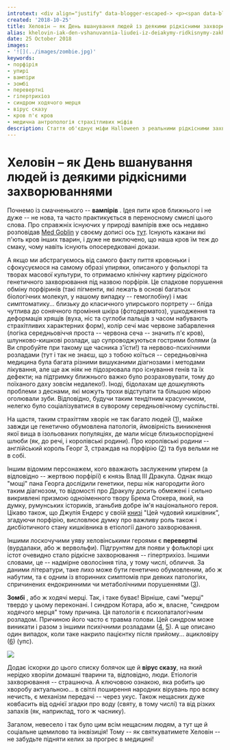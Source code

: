 ```yaml
---
introtext: <div align="justify" data-blogger-escaped-> <p><span data-blogger-escaped-data-mce- data-blogger-escaped-> "Диму без вогню не бува” – кажуть. Або ж – “в кожній чутці є частка чутки”. Ми не будемо заглиблюватися в історію цього, хм, свята, натомість пороздумуємо на тему реальності існування деяких явищ та істот, що традиційно згадуються на Хеловін.</span></p> </div>
created: '2018-10-25'
title: Хеловін – як День вшанування людей із деякими рідкісними захворюваннями
alias: khelovin-iak-den-vshanuvannia-liudei-iz-deiakymy-ridkisnymy-zakhvoriuvanniamy
date: 25 October 2018
images:
- '![](../images/zombie.jpg)'
keywords:
- порфірія
- упирі
- вампіри
- зомбі
- перевертні
- гіпертрихіоз
- синдром ходячого мерця
- вірус сказу
- кров п'є кров
- медична антропологія страхітливих міфів
description: Стаття об'єднує міфи Halloween з реальними рідкісними захворюваннями (порфірія, гіпертрихіоз, синдром ходячого мерця, вірус сказу) та їх вплив на образ упирів, перевертнів, зомбі і загальний медичний контекст.
---
```


# Хеловін – як День вшанування людей із деякими рідкісними захворюваннями

Почнемо із смачненького -- **вампірів** . Ідея пити кров ближнього і не дуже -- не нова, та часто практикується в переносному смислі цього слова. Про справжніх існуючих у природі вампірів вже ось недавно розповідав [Med Goblin](https://www.facebook.com/medgoblin/) у своєму дописі ось [тут](https://www.facebook.com/medgoblin/photos/a.192797614511658/569292850195464/?type=3&theater). Існують кажани які п'ють кров інших тварин, і дуже не виключено, що наша кров їм теж до смаку, чому навіть існують опосередковані докази.

А якщо ми абстрагуємось від самого факту пиття кровоньки і сфокусуємося на самому образі упиряки, описаного у фольклорі та творах масової культури, то отримаємо клінічну картину рідкісного генетичного захворювання під назвою порфірія. Це спадкове порушення обміну порфіринів (такі пігменти, які лежать в основі багатьох біологічних молекул, у нашому випадку -- гемоглобіну) і має симптоматику... близьку до класичного упирського портрету -- бліда чутлива до сонячного проміння шкіра (фотодерматоз), ушкодження та деформація хрящів (вуха, ніс та суглоби пальців з часом набувають страхітливих характерних форм), колір сечі має червоне забарвлення (логіка середньовіччя проста -- червона сеча -- значить п'є кров), шлунково-кишкові розлади, що супроводжуються гострими болями (а Ви спробуйте при такому ще часника з'їсти!) та нервово-психічними розладами (тут і так не знаєш, що з тобою коїться -- середньовічна медицина була багата різними вишуканими діагнозами і методами лікування, але ще аж ніяк не підозрювала про існування генів та їх дефекти; на підтримку ближнього важко було розраховувати, тому до поїханого даху зовсім недалеко!). Іноді, бідолахам ще дошкуляють проблеми з деснами, які можуть трохи відступати та більшою мірою оголювали зуби. Відповідно, будучи таким тендітним красунчиком, нелегко було соціалізуватися в суворому середньовічному суспільстві.

На щастя, таким страхіттям хворіє не так багато людей ([1](https://www.ncbi.nlm.nih.gov/pmc/articles/PMC2398345/)), майже завжди це генетично обумовлена патологія, ймовірність виникнення якої вища в ізольованих популяціях, де мали місце близькоспоріднені шлюби (як, до речі, і королівські родини). Про королівські родини -- англійський король Георг 3, страждав на порфірію ([2](https://www.ncbi.nlm.nih.gov/pubmed/21902081)) та був вельми не в собі.

Іншим відомим персонажем, кого вважають заслуженим упирем (а відповідно -- жертвою порфірії) є князь Влад ІІІ Дракула. Однак якщо "мощі" пана Георга дослідили генетики, перш ніж нагородити його таким діагнозом, то відомості про Дракулу досить обмежені і сильно викривлені призмою одноіменного твору Брема Стокера, який, на думку, румунських істориків, зганьбив добре ім'я національного героя. Цікаво також, що Джулія Ендерс у своїй [книзі](kyshkivnyk-vyrishuie-chastishe-nizh-tvii-mozok.html) "Цей чудовий кишківник", згадуючи порфірію, висловлює думку про важливу роль також і дисбіотичного стану кишківника в етіології даного захворювання.

Іншими лоскочучими уяву хеловінськими героями є **перевертні** (вурдалаки, або ж вервольфи). Підгрунтям для появи у фольклорі цих істот очевидно стало рідкісне захворювання -- гіпертрихіоз. Іншими словами, це -- надмірне оволосіння тіла, у тому числі, обличчя. За даними літератури, таке лихо може бути генетично обумовленим, або ж набутим, та є одним із вторинних симптомів при деяких патологіях, спричинених ендокринними чи метаболічними порушеннями ([3](https://www.ncbi.nlm.nih.gov/pmc/articles/PMC4526284/)).

**Зомбі** , або ж ходячі мерці. Так, і таке буває! Вірніше, самі "мерці" твердо у цьому переконані. І синдром Котара, або ж, власне, "синдром ходячого мерця" тому причина. Ця патологія є психопаталогічним розладом. Причиною його часто є травма голови. Цей синдром може виникати і разом з іншими психічними розладами ([4](https://www.ncbi.nlm.nih.gov/pmc/articles/PMC5178336/), [5](https://www.ncbi.nlm.nih.gov/pmc/articles/PMC4271387/)). А ще описано один випадок, коли таке накрило пацієнтку після прийому... ацикловіру ([6](https://www.ncbi.nlm.nih.gov/pmc/articles/PMC2151143/)) (упс).

![](../images/zombie.jpg)

Додає іскорки до цього списку болячок ще й **вірус сказу**, на який нерідко хворіли домашні тварини та, відповідно, люди. Етіологія захворювання -- страшнюча. А ключовою ознакою, яка робить цю хворобу актуальною... в світлі поширення народних вірувань про всяку нечисть, є механізм передачі -- через укус. Також нещасних дуже ковбасить від однієї згадки про воду (святу, в тому числі) та від різких запахів (як, наприклад, того ж часнику).

Загалом, невесело і так було цим всім нещасним людям, а тут ще й соціальне щемилово та інквізиція! Тому -- як святкуватимете Хеловін -- не забудьте підняти келих за прогрес в медицині!
